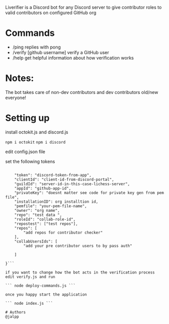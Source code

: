 Liverifier is a Discord bot for any Discord server to give contributor roles to valid contributors on configured GitHub org


# Commands

- /ping replies with pong
- /verify [github username] verify a GitHub user
- /help get helpful information about how verification works


# Notes:
The bot takes care of non-dev contributors and dev contributors old/new everyone!

# Setting up

install octokit.js and discord.js

``` npm i octokit ```
``` npm i discord ```

edit config.json file

set the following tokens

```{

    "token": "discord-token-from-app",
    "clientId": "client-id-from-discord-portal",
    "guildId": "server-id-in-this-case-lichess-server",
    "appId": "github-app-id",
    "privateKey": "doesnt matter see code for private key gen from pem file",
    "installationID": org installtion id,
    "pemfile": "your-pem-file-name",
    "owner": "org name",
    "repo": "test data ",
    "roleId": "collab-role-id",
    "repostest": ["test repos"],
    "repos": [
        "add repos for contributor checker"
    ],
    "collabUsersIds": [
        "add your pre contributor users to by pass auth"

    ]

}```

if you want to change how the bot acts in the verification process edit verify.js and run

``` node deploy-commands.js ```

once you happy start the application

``` node index.js ```

# Authors
@jalpp


